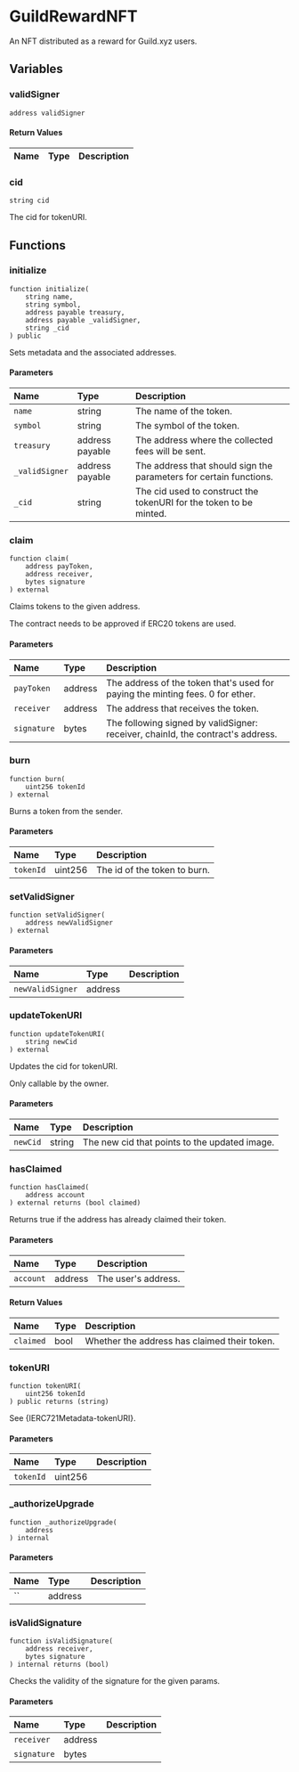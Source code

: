 # GuildRewardNFT

An NFT distributed as a reward for Guild.xyz users.

## Variables

### validSigner

```solidity
address validSigner
```

#### Return Values

| Name | Type | Description |
| ---- | ---- | ----------- |

### cid

```solidity
string cid
```

The cid for tokenURI.

## Functions

### initialize

```solidity
function initialize(
    string name,
    string symbol,
    address payable treasury,
    address payable _validSigner,
    string _cid
) public
```

Sets metadata and the associated addresses.

#### Parameters

| Name | Type | Description |
| :--- | :--- | :---------- |
| `name` | string | The name of the token. |
| `symbol` | string | The symbol of the token. |
| `treasury` | address payable | The address where the collected fees will be sent. |
| `_validSigner` | address payable | The address that should sign the parameters for certain functions. |
| `_cid` | string | The cid used to construct the tokenURI for the token to be minted. |

### claim

```solidity
function claim(
    address payToken,
    address receiver,
    bytes signature
) external
```

Claims tokens to the given address.

The contract needs to be approved if ERC20 tokens are used.

#### Parameters

| Name | Type | Description |
| :--- | :--- | :---------- |
| `payToken` | address | The address of the token that's used for paying the minting fees. 0 for ether. |
| `receiver` | address | The address that receives the token. |
| `signature` | bytes | The following signed by validSigner: receiver, chainId, the contract's address. |

### burn

```solidity
function burn(
    uint256 tokenId
) external
```

Burns a token from the sender.

#### Parameters

| Name | Type | Description |
| :--- | :--- | :---------- |
| `tokenId` | uint256 | The id of the token to burn. |

### setValidSigner

```solidity
function setValidSigner(
    address newValidSigner
) external
```

#### Parameters

| Name | Type | Description |
| :--- | :--- | :---------- |
| `newValidSigner` | address |  |

### updateTokenURI

```solidity
function updateTokenURI(
    string newCid
) external
```

Updates the cid for tokenURI.

Only callable by the owner.

#### Parameters

| Name | Type | Description |
| :--- | :--- | :---------- |
| `newCid` | string | The new cid that points to the updated image. |

### hasClaimed

```solidity
function hasClaimed(
    address account
) external returns (bool claimed)
```

Returns true if the address has already claimed their token.

#### Parameters

| Name | Type | Description |
| :--- | :--- | :---------- |
| `account` | address | The user's address. |

#### Return Values

| Name | Type | Description |
| :--- | :--- | :---------- |
| `claimed` | bool | Whether the address has claimed their token. |
### tokenURI

```solidity
function tokenURI(
    uint256 tokenId
) public returns (string)
```

See {IERC721Metadata-tokenURI}.

#### Parameters

| Name | Type | Description |
| :--- | :--- | :---------- |
| `tokenId` | uint256 |  |

### _authorizeUpgrade

```solidity
function _authorizeUpgrade(
    address 
) internal
```

#### Parameters

| Name | Type | Description |
| :--- | :--- | :---------- |
| `` | address |  |

### isValidSignature

```solidity
function isValidSignature(
    address receiver,
    bytes signature
) internal returns (bool)
```

Checks the validity of the signature for the given params.

#### Parameters

| Name | Type | Description |
| :--- | :--- | :---------- |
| `receiver` | address |  |
| `signature` | bytes |  |

